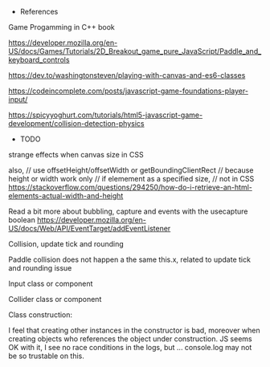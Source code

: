 * References

Game Progamming in C++ book

https://developer.mozilla.org/en-US/docs/Games/Tutorials/2D_Breakout_game_pure_JavaScript/Paddle_and_keyboard_controls

https://dev.to/washingtonsteven/playing-with-canvas-and-es6-classes

https://codeincomplete.com/posts/javascript-game-foundations-player-input/

https://spicyyoghurt.com/tutorials/html5-javascript-game-development/collision-detection-physics


* TODO

strange effects when canvas size in CSS

also,
// use offsetHeight/offsetWidth or getBoundingClientRect
// because height or width work only
// if elemement as a specified size,
// not in CSS
https://stackoverflow.com/questions/294250/how-do-i-retrieve-an-html-elements-actual-width-and-height

Read a bit more about bubbling, capture and events
with the usecapture boolean
https://developer.mozilla.org/en-US/docs/Web/API/EventTarget/addEventListener

Collision, update tick and rounding

Paddle collision does not happen a the same this.x, related to update tick and rounding issue

Input class or component

Collider class or component

Class construction:

I feel that creating other instances in the constructor is bad, moreover when creating
objects who references the object under construction.
JS seems OK with it, I see no race conditions in the logs, but ... console.log may not
be so trustable on this.
